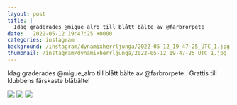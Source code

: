 ```yaml
---
layout: post
title: |
  Idag graderades @migue_alro till blått bälte av @farbrorpete 
date:   2022-05-12 19:47:25 +0000
categories: instagram
background: /instagram/dynamixherrljunga/2022-05-12_19-47-25_UTC_1.jpg
thumbnail: /instagram/dynamixherrljunga/2022-05-12_19-47-25_UTC_1.jpg
---
```

Idag graderades @migue_alro till blått bälte av @farbrorpete . Grattis till klubbens färskaste blåbälte! 



<img src='/www-dynamix-herrljunga/instagram/dynamixherrljunga/2022-05-12_19-47-25_UTC_1.jpg' class='img-fluid' />


<img src='/www-dynamix-herrljunga/instagram/dynamixherrljunga/2022-05-12_19-47-25_UTC_2.jpg' class='img-fluid' />


<img src='/www-dynamix-herrljunga/instagram/dynamixherrljunga/2022-05-12_19-47-25_UTC_3.jpg' class='img-fluid' />
